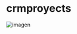 # crmproyects

![imagen](https://user-images.githubusercontent.com/66857623/156029332-1aa0bca9-4f19-4d2d-81fe-9c7b27d68516.png)
